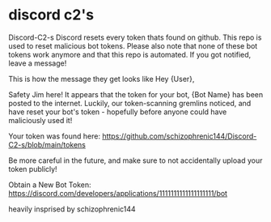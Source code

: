# discord c2's

Discord-C2-s
Discord resets every token thats found on github. This repo is used to reset malicious bot tokens. Please also note that none of these bot tokens work anymore and that this repo is automated. If you got notified, leave a message!

This is how the message they get looks like
Hey {User},

Safety Jim here! It appears that the token for your bot, {Bot Name} has been posted to the internet. Luckily, our token-scanning gremlins noticed, and have reset your bot's token - hopefully before anyone could have maliciously used it!

Your token was found here: https://github.com/schizophrenic144/Discord-C2-s/blob/main/tokens

Be more careful in the future, and make sure to not accidentally upload your token publicly!

Obtain a New Bot Token: https://discord.com/developers/applications/1111111111111111111/bot

heavily insprised by schizophrenic144
